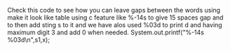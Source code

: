 Check this code to see how you can leave gaps between the words using make it look like table
using c feature like %-14s to give 15 spaces gap and to then add sting s to it 
and we have alos used %03d to print d and having maximum digit 3 and add 0 when needed.
System.out.printf("%-14s %03d\n",s1,x);
